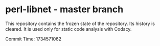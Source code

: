 # perl-libnet - master branch

This repository contains the frozen state of the repository.
Its history is cleared. It is used only for static code
analysis with Codacy.

Commit Time: 1734571062
